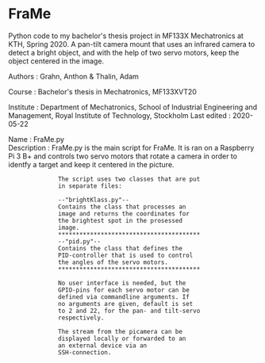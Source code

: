 # FraMe
Python code to my bachelor's thesis project in MF133X Mechatronics at KTH, Spring 2020. A pan-tilt camera mount that uses an infrared camera to detect a bright object, and with the help of two servo motors, keep the object centered in the image.

 Authors      :   Grahn, Anthon & Thalin, Adam

 Course       :   Bachelor's thesis in Mechatronics,
                  MF133XVT20                 
                                            
 Institute    :   Department of Mechatronics, School of
                  Industrial Engineering and Management,
                  Royal Institute of Technology, Stockholm
 Last edited  :   2020-05-22

 Name         :   FraMe.py                                                                                                           
 Description  :   FraMe.py is the main script for FraMe.
                  It is ran on a Raspberry Pi 3 B+ and 
                  controls two servo motors that rotate a
                  camera in order to identfy a target and
                  keep it centered in the picture.
                                                        
                  The script uses two classes that are put
                  in separate files:                   
                                                     
                  --"brightKlass.py"--                 
                  Contains the class that processes an  
                  image and returns the coordinates for  
                  the brightest spot in the prosessed   
                  image.                                 
                  ****************************************
                  --"pid.py"--                             
                  Contains the class that defines the       
                  PID-controller that is used to control     
                  the angles of the servo motors.             
                  ****************************************     
                                                     
                  No user interface is needed, but the
                  GPIO-pins for each servo motor can be
                  defined via commandline arguments. If
                  no arguments are given, default is set 
                  to 2 and 22, for the pan- and tilt-servo
                  respectively.                    
                                                    
                  The stream from the picamera can be
                  displayed locally or forwarded to an
                  an external device via an
                  SSH-connection.
